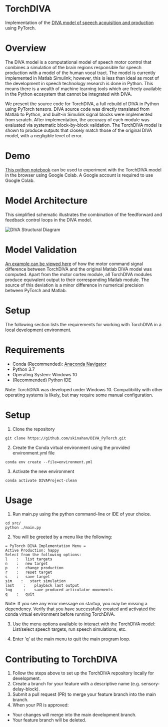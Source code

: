 # TorchDIVA
Implementation of the [DIVA model of speech acquisition and production](https://sites.bu.edu/guentherlab/research-projects/the-diva-model-of-speech-motor-control/) using PyTorch.

# Overview

The DIVA model is a computational model of speech motor control that combines a simulation of the brain regions responsible for speech production with a model of the human vocal tract. The model is currently implemented in Matlab Simulink; however, this is less than ideal as most of the development in speech technology research is done in Python. This means there is a wealth of machine learning tools which are freely available in the Python ecosystem that cannot be integrated with DIVA. 

We present the source code for TorchDIVA, a full rebuild of DIVA in Python using PyTorch tensors. DIVA source code was directly translated from Matlab to Python, and built-in Simulink signal blocks were implemented from scratch. After implementation, the accuracy of each module was evaluated via systematic block-by-block validation. The TorchDIVA model is shown to produce outputs that closely match those of the original DIVA model, with a negligible level of error.

# Demo
[This python notebook](https://colab.research.google.com/drive/1YJPNJzjERirTD3zQw3pdTW0AiZjj4GDd?usp=sharing) can be used to experiment with the TorchDIVA model in the browser using Google Colab. A Google account is required to use Google Colab.

# Model Architecture

This simplified schematic illustrates the combination of the feedforward and feedback control loops in the DIVA model.

![DIVA Structural Diagram](https://user-images.githubusercontent.com/14182023/195723655-dcccfca5-20f2-4533-b25d-2e19a3ca942a.png)

# Model Validation

[An example can be viewed here](src/notebooks/motor-mse-demo.ipynb) of how the motor command signal difference between TorchDIVA and the original Matlab DIVA model was computed. Apart from the motor cortex module, all TorchDIVA modules produce equivalent output to their corresponding Matlab module. The source of this deviation is a minor difference in numerical precision between PyTorch and Matlab.

# Setup
The following section lists the requirements for working with TorchDIVA in a local development environment.

# Requirements
- Conda (Recommended): [Anaconda Navigator](https://docs.anaconda.com/navigator/)
- Python 3.7
- Operating System: Windows 10
- (Recommended) Python IDE

Note: TorchDIVA was developed under Windows 10. Compatibility with other operating systems is likely, but may require some manual configuration.

# Setup

1. Clone the repository

```
git clone https://github.com/skinahan/DIVA_PyTorch.git
```

2. Create the Conda virtual environment using the provided environment.yml file

```
conda env create --file=environment.yml
```

3. Activate the new environment

```
conda activate DIVAProject-clean
```

# Usage

1. Run main.py using the python command-line or IDE of your choice.

```
cd src/
python ./main.py
```
2. You will be greeted by a menu like the following:

```
= PyTorch DIVA Implementation Menu =
Active Production: happy
Select from the following options:
l    :   list targets
n    :   new target
p    :   change production
r    :   reset target
s    :   save target
sim    :   start simulation
last    :    playback last output
log     :    save produced articulator movements
q    :   quit
```

Note: If you see any error message on startup, you may be missing a dependency. Verify that you have successfully created and activated the conda virtual environment before running TorchDIVA.

3. Use the menu options available to interact with the TorchDIVA model:
List/select speech targets, run speech simulations, etc.

4. Enter 'q' at the main menu to quit the main program loop.

# Contributing to TorchDIVA

1. Follow the steps above to set up the TorchDIVA repository locally for development.
2. Create a branch for your feature with a descriptive name (e.g. sensory-delay-block).
3. Submit a pull request (PR) to merge your feature branch into the main branch.
4. When your PR is approved:
- Your changes will merge into the main development branch.
- Your feature branch will be deleted.
